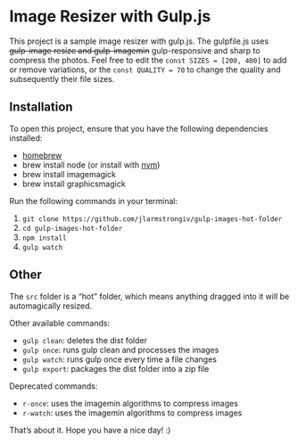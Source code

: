 # Image Resizer with Gulp.js

This project is a sample image resizer with gulp.js.  The gulpfile.js uses ~~gulp-image resize and gulp-imagemin~~ gulp-responsive and sharp to compress the photos.  Feel free to edit the `const SIZES = [200, 400]` to add or remove variations, or the `const QUALITY = 70` to change the quality and subsequently their file sizes.  

## Installation

To open this project, ensure that you have the following dependencies installed:

- [homebrew](https://brew.sh/)
- brew install node (or install with [nvm](https://github.com/creationix/nvm))
- brew install imagemagick
- brew install graphicsmagick

Run the following commands in your terminal:  

1. `git clone https://github.com/jlarmstrongiv/gulp-images-hot-folder`
2. `cd gulp-images-hot-folder`
3. `npm install`
4. `gulp watch`

## Other

The `src` folder is a “hot” folder, which means anything dragged into it will be automagically resized.  

Other available commands:

- `gulp clean`:  deletes the dist folder
- `gulp once`:  runs gulp clean and processes the images
- `gulp watch`:  runs gulp once every time a file changes
- `gulp export`:  packages the dist folder into a zip file

Deprecated commands:

- `r-once`:  uses the imagemin algorithms to compress images
- `r-watch`:  uses the imagemin algorithms to compress images

That’s about it.  Hope you have a nice day! :)

